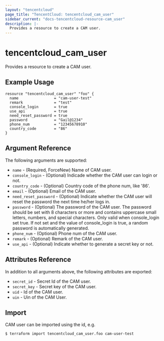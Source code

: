 ```yaml
---
layout: "tencentcloud"
page_title: "TencentCloud: tencentcloud_cam_user"
sidebar_current: "docs-tencentcloud-resource-cam_user"
description: |-
  Provides a resource to create a CAM user.
---
```


# tencentcloud_cam_user

Provides a resource to create a CAM user.

## Example Usage

```hcl
resource "tencentcloud_cam_user" "foo" {
  name                = "cam-user-test"
  remark              = "test"
  console_login       = true
  use_api             = true
  need_reset_password = true
  password            = "Gail@1234"
  phone_num           = "12345678910"
  country_code        = "86"
}
```

## Argument Reference

The following arguments are supported:

* `name` - (Required, ForceNew) Name of CAM user.
* `console_login` - (Optional) Indicade whether the CAM user can login or not.
* `country_code` - (Optional) Country code of the phone num, like '86'.
* `email` - (Optional) Email of the CAM user.
* `need_reset_password` - (Optional) Indicate whether the CAM user will reset the password the next time he/her logs in.
* `password` - (Optional) The password of the CAM user. The password should be set with 8 characters or more and contains uppercase small letters, numbers, and special characters. Only valid when console_login set true. If not set and the value of console_login is true, a random password is automatically generated.
* `phone_num` - (Optional) Phone num of the CAM user.
* `remark` - (Optional) Remark of the CAM user.
* `use_api` - (Optional) Indicate whether to generate a secret key or not.

## Attributes Reference

In addition to all arguments above, the following attributes are exported:

* `secret_id` - Secret Id of the CAM user.
* `secret_key` - Secret key of the CAM user.
* `uid` - Id of the CAM user.
* `uin` - Uin of the CAM User.


## Import

CAM user can be imported using the id, e.g.

```
$ terraform import tencentcloud_cam_user.foo cam-user-test
```

